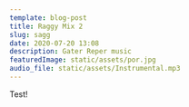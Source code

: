 ```yaml
---
template: blog-post
title: Raggy Mix 2
slug: sagg
date: 2020-07-20 13:08
description: Gater Reper music
featuredImage: static/assets/por.jpg
audio_file: static/assets/Instrumental.mp3
---
```





Test!
